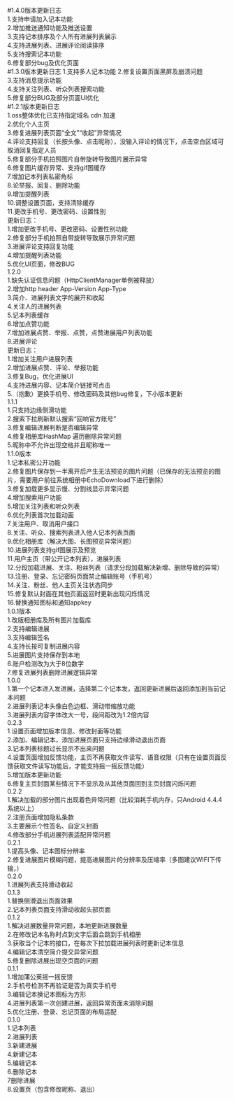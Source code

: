 #1.4.0版本更新日志  
1.支持申请加入记本功能  
2.增加推送通知功能及推送设置  
3.支持记本排序及个人所有进展列表展示  
4.支持进展列表、进展评论阅读排序  
5.支持搜索记本功能  
6.修复部分bug及优化页面  
#1.3.0版本更新日志
1.支持多人记本功能
2.修复设置页面黑屏及崩溃问题  
3.支持消息提示功能  
4.支持关注列表、听众列表搜索功能  
5.修复部分BUG及部分页面UI优化  
#1.2.1版本更新日志  
1.oss整体优化已支持指定域名 cdn 加速  
2.优化个人主页  
3.修复进展列表页面“全文”“收起”异常情况  
4.评论支持回复（长按头像、点击昵称），没输入评论的情况下，点击空白区域可取消回复指定人员  
5.修复部分手机拍照图片自带旋转导致图片展示异常  
6.修复图片缓存异常、支持gif图缓存  
7.增加记本列表私密角标  
8.论举报、回复、删除功能  
9.增加提醒列表  
10.调整设置页面，支持清除缓存  
11.更改手机号、更改密码、设置性别  
更新日志：  
1.增加更改手机号、更改密码、设置性别功能  
2.修复部分手机拍照自带旋转导致展示异常问题  
3.进展评论支持回复功能  
4.增加提醒列表功能  
5.优化UI页面，修改BUG  
1.2.0  
1.缺失认证信息问题（HttpClientManager单例被释放）  
2.增加http header   App-Version App-Type  
3.简介、进展列表文字的展开和收起  
4.关注人的进展列表  
5.记本列表缓存  
6.增加点赞功能  
7.增加进展点赞、举报、点赞，点赞进展用户列表功能  
8.进展评论  
更新日志：  
1.增加关注用户进展列表  
2.增加进展点赞、评论、举报功能  
3.修复Bug，优化进展UI  
4.支持进展内容、记本简介链接可点击  
5.（抱歉）更换手机号、修改密码及其他bug修复，下小版本更新  
1.1.1  
1.只支持边缘侧滑功能  
2.搜索下拉刷新默认搜索“回响官方账号”  
3.修复编辑进展判断是否编辑异常  
4.修复相册库HashMap 遍历删除异常问题  
5.昵称中不允许出现空格并且昵称唯一  
1.1.0版本  
1.记本私密公开功能  
2.修复图片保存到一半离开后产生无法预览的图片问题（已保存的无法预览的图片，需要用户前往系统相册中EchoDownload下进行删除）  
3.修复加载更多显示慢、分割线显示异常问题  
4.增加搜索用户功能  
5.增加关注列表和听众列表  
6.优化列表首次加载动画  
7.关注用户、取消用户接口  
8.关注、听众、搜索列表进入他人记本列表页面  
9.优化相册库（解决大图、长图预览异常问题）  
10.进展列表支持gif图展示及预览  
11.用户主页（带公开记本列表），进展列表  
12.分段加载进展、关注、粉丝列表（请求分段加载解决新增、删除导致的异常）  
13.注册、登录、忘记密码页面禁止编辑账号（手机号）  
14.关注、粉丝、他人主页关注状态同步  
15.修复默认封面在其他页面返回时更新出现闪烁情况  
16.替换通知图标和通知appkey  
1.0.1版本  
1.改版相册库及所有图片加载库  
2.支持编辑进展  
3.支持编辑签名  
4.支持长按可复制进展内容  
5.进展图片支持保存到本地  
6.账户检测改为大于8位数字  
7.修复进展列表删除进展逻辑异常  
1.0.0  
1.第一个记本进入发进展，选择第二个记本发，返回更新进展后返回添加到当前记本问题  
2.进展列表记本头像白色边框、滑动带缩放功能  
3.进展列表内容字体改大一号，段间距改为1.2倍内容  
0.2.3  
1.设置页面增加版本信息、修改封面等功能  
2.添加、编辑记本，添加进展页面只支持边缘滑动退出页面  
3.记本列表标题过长显示不出来问题  
4.设置页面增加反馈功能，主页不再获取文件读写、语音权限（只有在设置页面反馈获取文件读写功能后，才能支持摇一摇反馈功能）  
5.增加版本更新功能  
6.修复主页封面某些情况下不显示及从其他页面回到主页封面闪烁问题  
0.2.2  
1.解决加载的部分图片出现着色异常问题（比较消耗手机内存，只Android 4.4.4系统以上）  
2.注册页面增加隐私条款  
3.主要展示个性签名、自定义封面  
4.修改部分手机进展列表适配异常问题  
0.2.1  
1.提高头像、记本图标分辨率  
2.修复进展图片模糊问题，提高进展图片的分辨率及压缩率（多图建议WIFI下传输，）  
0.2.0  
1.进展列表支持滑动收起  
0.1.3  
1.替换侧滑退出页面效果  
2.记本列表页面支持滑动收起头部页面  
0.1.2  
1.解决进展数量异常问题，本地更新进展数量  
2.在修改记本名称时点到文字后面会跳到手机相册  
3.获取当个记本的接口，在每次下拉加载进展列表时更新记本信息  
4.编辑记本清空简介提交异常问题  
5.修复删除进展出现空页面的问题  
0.1.1  
1.增加蒲公英摇一摇反馈  
2.手机号检测不再验证是否为真实手机号  
3.编辑记本换记本图标为方形  
4.进展列表第一次创建进展，返回异常页面未消除问题  
5.优化注册、登录、忘记页面的布局适配  
0.1.0  
1.记本列表  
2.进展列表  
3.新建进展  
4.新建记本  
5.编辑记本  
6.删除记本  
7删除进展  
8.设置页（包含修改昵称、退出）  
